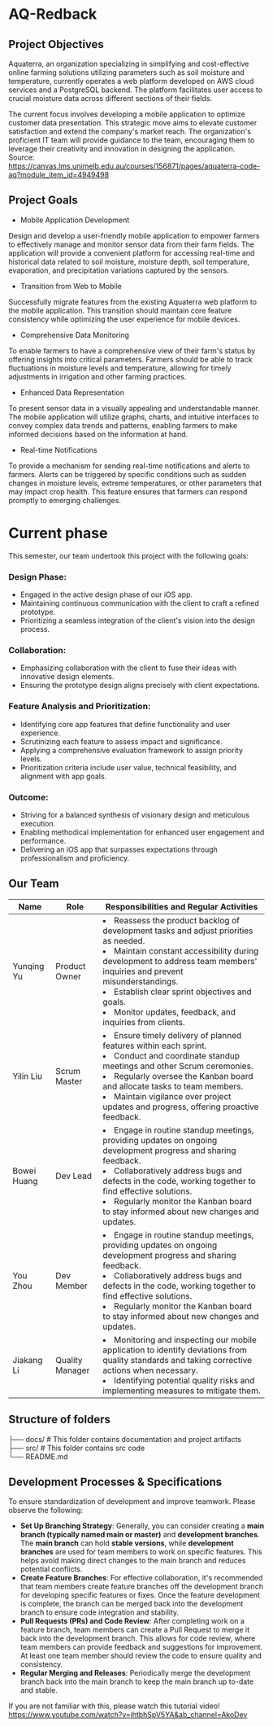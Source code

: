 # AQ-Redback

## Project Objectives
Aquaterra, an organization specializing in simplifying and cost-effective online farming solutions utilizing parameters such as soil moisture and temperature, currently operates a web platform developed on AWS cloud services and a PostgreSQL backend. The platform facilitates user access to crucial moisture data across different sections of their fields.

The current focus involves developing a mobile application to optimize customer data presentation. This strategic move aims to elevate customer satisfaction and extend the company's market reach. The organization's proficient IT team will provide guidance to the team, encouraging them to leverage their creativity and innovation in designing the application.  
Source: https://canvas.lms.unimelb.edu.au/courses/156871/pages/aquaterra-code-aq?module_item_id=4949498  

## Project Goals
* Mobile Application Development

Design and develop a user-friendly mobile application to empower farmers to effectively manage and monitor sensor data from their farm fields. The application will provide a convenient platform for accessing real-time and historical data related to soil moisture, moisture depth, soil temperature, evaporation, and precipitation variations captured by the sensors.

* Transition from Web to Mobile

Successfully migrate features from the existing Aquaterra web platform to the mobile application. This transition should maintain core feature consistency while optimizing the user experience for mobile devices.

* Comprehensive Data Monitoring

To enable farmers to have a comprehensive view of their farm's status by offering insights into critical parameters. Farmers should be able to track fluctuations in moisture levels and temperature, allowing for timely adjustments in irrigation and other farming practices.

* Enhanced Data Representation

To present sensor data in a visually appealing and understandable manner. The mobile application will utilize graphs, charts, and intuitive interfaces to convey complex data trends and patterns, enabling farmers to make informed decisions based on the information at hand.

* Real-time Notifications

To provide a mechanism for sending real-time notifications and alerts to farmers. Alerts can be triggered by specific conditions such as sudden changes in moisture levels, extreme temperatures, or other parameters that may impact crop health. This feature ensures that farmers can respond promptly to emerging challenges.

# Current phase
This semester, our team undertook this project with the following goals: 
### Design Phase:
* Engaged in the active design phase of our iOS app.
* Maintaining continuous communication with the client to craft a refined prototype.
* Prioritizing a seamless integration of the client's vision into the design process.

### Collaboration:
* Emphasizing collaboration with the client to fuse their ideas with innovative design elements.
* Ensuring the prototype design aligns precisely with client expectations.

### Feature Analysis and Prioritization:
* Identifying core app features that define functionality and user experience.
* Scrutinizing each feature to assess impact and significance.
* Applying a comprehensive evaluation framework to assign priority levels.
* Prioritization criteria include user value, technical feasibility, and alignment with app goals.

### Outcome:
* Striving for a balanced synthesis of visionary design and meticulous execution.
* Enabling methodical implementation for enhanced user engagement and performance.
* Delivering an iOS app that surpasses expectations through professionalism and proficiency.

## Our Team
| Name  | Role | Responsibilities and Regular Activities |
| ------------- | ------------- | ------------- |
| Yunqing Yu  | Product Owner | <li>Reassess the product backlog of development tasks and adjust priorities as needed.<li>Maintain constant accessibility during development to address team members' inquiries and prevent misunderstandings.<li>Establish clear sprint objectives and goals.<li>Monitor updates, feedback, and inquiries from clients.|
| Yilin Liu  | Scrum Master | <li>Ensure timely delivery of planned features within each sprint.<li>Conduct and coordinate standup meetings and other Scrum ceremonies.<li>Regularly oversee the Kanban board and allocate tasks to team members.<li>Maintain vigilance over project updates and progress, offering proactive feedback. |
| Bowei Huang  | Dev Lead | <li>Engage in routine standup meetings, providing updates on ongoing development progress and sharing feedback.<li>Collaboratively address bugs and defects in the code, working together to find effective solutions.<li>Regularly monitor the Kanban board to stay informed about new changes and updates. |
| You Zhou  | Dev Member | <li>Engage in routine standup meetings, providing updates on ongoing development progress and sharing feedback.<li>Collaboratively address bugs and defects in the code, working together to find effective solutions.<li>Regularly monitor the Kanban board to stay informed about new changes and updates. |
| Jiakang Li  | Quality Manager | <li>Monitoring and inspecting our mobile application to identify deviations from quality standards and taking corrective actions when necessary.<li>Identifying potential quality risks and implementing measures to mitigate them. |  

## Structure of folders  
├── docs/ # This folder contains documentation and project artifacts  
├── src/  # This folder contains src code  
└── README.md  


## Development Processes & Specifications
To ensure standardization of development and improve teamwork. Please observe the following:
* **Set Up Branching Strategy**: Generally, you can consider creating a **main branch (typically named main or master)** and **development branches**. The **main branch** can hold **stable versions**, while **development branches** are used for team members to work on specific features. This helps avoid making direct changes to the main branch and reduces potential conflicts.
* **Create Feature Branches**: For effective collaboration, it's recommended that team members create feature branches off the development branch for developing specific features or fixes. Once the feature development is complete, the branch can be merged back into the development branch to ensure code integration and stability.
* **Pull Requests (PRs) and Code Review**: After completing work on a feature branch, team members can create a Pull Request to merge it back into the development branch. This allows for code review, where team members can provide feedback and suggestions for improvement. At least one team member should review the code to ensure quality and consistency.
* **Regular Merging and Releases**: Periodically merge the development branch back into the main branch to keep the main branch up to-date and stable. 

If you are not familiar with this, please watch this tutorial video! https://www.youtube.com/watch?v=jhtbhSpV5YA&ab_channel=AkoDev  
